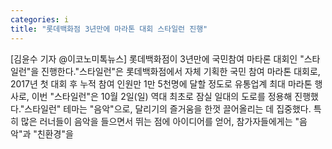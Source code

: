 ```yaml
---
categories: i
title: "롯데백화점 3년만에 마라톤 대회 스타일런 진행"
---
```

[김윤수 기자 @이코노미톡뉴스] 롯데백화점이 3년만에 국민참여 마타론 대회인 "스타일런"을 진행한다."스타일런"은 롯데백화점에서 자체 기획한 국민 참여 마라톤 대회로, 2017년 첫 대회 후 누적 참여 인원만 1만 5천명에 달할 정도로 유통업계 최대 마라톤 행사로, 이번 "스타일런"은 10월 2일(일) 역대 최초로 잠실 일대의 도로를 정용해 진행했다."스타일런" 테마는 "음악"으로, 달리기의 즐거움을 한껏 끌어올리는 데 집중했다. 특히 많은 러너들이 음악을 들으면서 뛰는 점에 아이디어를 얻어, 참가자들에게는 "음악"과 "친환경"을
